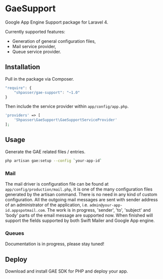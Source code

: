 # GaeSupport

Google App Engine Support package for Laravel 4.

Currently supported features:
- Generation of general configuration files,
- Mail service provider,
- Queue service provider.


## Installation

Pull in the package via Composer.

```js
"require": {
    "shpasser/gae-support": "~1.0"
}
```

Then include the service provider within `app/config/app.php`.

```php
'providers' => [
    'Shpasser\GaeSupport\GaeSupportServiceProvider'
];
```

## Usage

Generate the GAE related files / entries.

 ```bash
 php artisan gae:setup --config `your-app-id`
 ```

### Mail

The mail driver is configuration file can be found at `app/config/production/mail.php`,
it is one of the many configuration files generated by the artisan command. There is
no need in any kind of custom configuration. All the outgoing mail messages are sent
with sender address of an administrator of the application, i.e. `admin@your-app-id.appspotmail.com`.
The work is in progress, 'sender', 'to', 'subject' and 'body' parts of the email message
are supported now. When finished will support the fields supported by both Swift Mailer 
and Google App engine. 

### Queues

Documentation is in progress, please stay tuned!

## Deploy

Download and install GAE SDK for PHP and deploy your app.